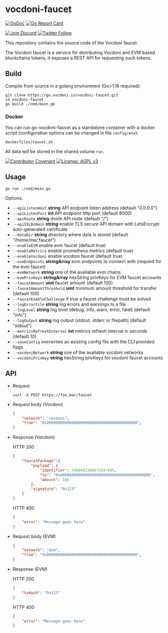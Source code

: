 # vocdoni-faucet

[![GoDoc](https://godoc.org/go.vocdoni.io/vocdoni-faucet?status.svg)](https://godoc.org/go.vocdoni.io/vocdoni-faucet)
[![Go Report Card](https://goreportcard.com/badge/go.vocdoni.io/vocdoni-faucet)](https://goreportcard.com/report/go.vocdoni.io/vocdoni-faucet)

[![Join Discord](https://img.shields.io/badge/discord-join%20chat-blue.svg)](https://discord.gg/4hKeArDaU2)
[![Twitter Follow](https://img.shields.io/twitter/follow/vocdoni.svg?style=social&label=Follow)](https://twitter.com/vocdoni)

This repository contains the source code of the Vocdoni faucet.

The Vocdoni faucet is a service for distributing Vocdoni and EVM based blockchains tokens, it exposes a REST API
for requesting such tokens.

## Build

Compile from source in a golang environment (Go>1.18 required):

```
git clone https://go.vocdoni.io/vocdoni-faucet.git
cd vocdoni-faucet
go build ./cmd/main.go
```

### Docker

You can run go-vocdoni-faucet as a standalone container with a docker script (configuration options can be changed in file `config/env`):

```
dockerfiles/faucet.sh
```

All data will be stored in the shared volume `run`.



[![Contributor Covenant](https://img.shields.io/badge/Contributor%20Covenant-v1.4%20adopted-ff69b4.svg)](code-of-conduct.md) [![License: AGPL v3](https://img.shields.io/badge/License-AGPL%20v3-blue.svg)](https://www.gnu.org/licenses/agpl-3.0)

## Usage

`go run ./cmd/main.go`

Options:
- `--apiListenHost` **string**         API endpoint listen address (default "0.0.0.0")
- `--apiListenPort` **int**            API endpoint http port (default 8000)
- `--apiRoute` **string**              dvote API route (default "/")
- `--apiSSLDomain` **string**          enable TLS secure API domain with LetsEncrypt auto-generated certificate
- `--dataDir` **string**               directory where data is stored (default "/home/me/.faucet")
- `--enableEVM`                        enable evm faucet (default true)
- `--enableMetrics`                    enable prometheus metrics (default true)
- `--enableVocdoni`                    enable vocdoni faucet (default true)
- `--evmEndpoints` **stringArray**     evm endpoints to connect with (requied for the evm faucet)
- `--evmNetwork` **string**            one of the available evm chains
- `--evmPrivKeys` **stringArray**      hexString privKeys for EVM faucet accounts
- `--faucetAmount` **uint**            faucet amount (default 100)
- `--faucetAmountThreshold` **uint**   minimum amount threshold for transfer (default 100)
- `--faucetEnableChallenge`            if true a faucet challenge must be solved
- `--logErrorFile` **string**          log errors and warnings to a file
- `--logLevel` **string**              log level (debug, info, warn, error, fatal) (default "info")
- `--logOutput` **string**             log output (stdout, stderr or filepath) (default "stdout")
- `--metricsRefreshInterval` **int**   metrics refresh interval in seconds (default 10)
- `--saveConfig`                       overwrites an existing config file with the CLI provided flags
- `--vocdoniNetwork` **string**        one of the available vocdoni networks
- `--vocdoniPrivKey` **string**        hexString privKeys for vocdoni faucet accounts

## API

- Request

    `curl -X POST https://foo.bar/faucet`

- Request body (Vocdoni)

    ```json
    {
        "network": "vocdoni",
        "from": "0x0000000000000000000000000000000000000000",
    }
    ```
- Response (Vocdoni)

    HTTP 200

    ```json
    {
        "faucetPackage":{
            "payload": {
                "identifier": 7499402340572247695,
                "to": "0x0000000000000000000000000000000000000000",
                "amount": 100
            },
            "signature": "0x123"
        }
    }
    ```

    HTTP 400

    ```json
    {
        "error": "Message goes here"
    }
    ```

- Request body (EVM)

    ```json
    {
        "network": "evm",
        "from": "0x0000000000000000000000000000000000000000",
    }
    ```

- Response (EVM)

    HTTP 200

    ```json
    {
        "txHash": "0x123"
    }
    ```

    HTTP 400

    ```json
    {
        "error": "Message goes here"
    }
    ```
